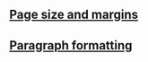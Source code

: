 ## [Page size and margins](https://www.overleaf.com/learn/latex/Page_size_and_margins)

## [Paragraph formatting](https://www.overleaf.com/learn/latex/Paragraph_formatting)